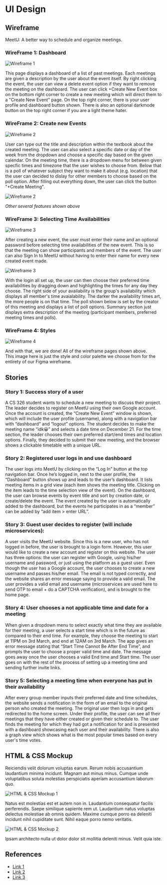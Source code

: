 # UI Design

## Wireframe

MeetU: A better way to schedule and organize meetings. 

### **WireFrame 1: Dashboard**

![Wireframe 1](images/dashboard.png)

This page displays a dashboard of a list of past meetings. Each meetings are given a description by the user about the event itself. By right clicking the event, the user can view a delete event option if they want to remove the meeting on the dashboard. The user can click +Create New Event box on the bottom right corner to create a new meeting which will direct them to a "Create New Event" page. On the top right corner, there is your user profile and dashboard button shown. There is also an optional darkmode button on the top right corner if you are a light theme hater.
 

### **WireFrame 2: Create new Events**

![Wireframe 2](images/CreateEvent.png)

User can type out the title and description within the textbook about the created meeting. The user can also select a specific date or day of the week from the dropdown and choose a specific day based on the given calendar. On the meeting time, there is a dropdown menu for between given specfic times and timezone that the user wishes to choose from. Below that is a poll of whatever subject they want to make it about (e.g. location) that the user can decided to dislay for other members to choose based on the poll option. After filling out everything down, the user can click the button "+Create Meeting". 

![Wireframe 2](images/CreateNew.png)

_Other several features shown above_


### **WireFrame 3: Selecting Time Availabilities**

![Wireframe 3](images/LoginNTime.png)

After creating a new event, the user must enter their name and an optional password before selecting time availabilities of the new event. This is so that the meeting can show participants and members of the event. The user can also Sign In to MeetU without having to enter their name for every new created event made.

![Wireframe 3](images/Time.png)

With the login all set up, the user can then choose their preferred time availabilities by dragging down and highlighting the times for any day they choose. The right side of your availability is the group's availability which displays all member's time avaialability. The darker the availability times art, the more people is on that time. The poll shown below is set by the creator of this meeting and displays a list of poll options. Summary section just displays extra description of the meeting (participant members, preferred meeting times and polls).

### **WireFrame 4: Styles**

![Wireframe 4](images/style.png)

And with that, we are done! 
All of the wireframe pages shown above.  
This image here is just the style and color palette we choose from for the entirety of our Figma wireframe.


## Stories

### Story 1: Success story of a user

A CS 326 student wants to schedule a new meeting to discuss their project. The leader decides to register on MeetU using their own Google account. Once the account is created, the “Create New Event” window is shown, which will include the user profile (username), along with a navigation bar with “dashboard” and “logout” options.  The student decides to make the meeting name “idk😀” and selects a date time on December 21. For the time section, the leader chooses their own preferred start/end times and location options. Finally, they decided to submit their new meeting, and the browser shows a clickable timetable with a unique URL.

### Story 2: Registered user logs in and use dashboard

The user logs into MeetU by clicking on the “Log In” button at the top navigation bar. Once he’s logged in, next to the user profile, the “Dashboard” button shows up and leads to the user’s dashboard. It lists meeting items in a grid view (each item shows the meeting title. Clicking on the item leads to the time selection view of the event). On the dashboard, the user can browse events by event title and sort by creation date, or create/delete the event. The event created by the user is automatically added to the dashboard, but the events he participates in as a “member” can be added by “add item > enter URL”.

### Story 3: Guest user decides to register (will include microservices):

A user visits the MeetU website.  Since this is a new user, who has not logged in before, the user is brought to a login form. However, this user would like to create a new account and register on this website. The user has three options: the user can register with Google, using his/her username and password, or just using the platform as a guest user.  Even though the user has a Google account, the user chooses to create a new username and passes his/her email.  The email is not typed correctly, and the website shares an error message saying to provide a valid email. The user provides a valid email and username (microservices are used here to send OTP to email + do a CAPTCHA verification), and is brought to the home page.

### Story 4: User chooses a not applicable time and date for a meeting

When given a dropdown menu to select exactly what time they are available for their meeting, a user selects a start time which is in the future as compared to their end time. For example, they choose the meeting to start at 11PM on 3rd March, and end at 12AM on 3rd March. The app gives an error message stating that “Start Time Cannot Be After End Time”, and prompts the user to choose a proper valid time and date. The message goes away once the user chooses a valid End time and Start time. The user goes on with the rest of the process of setting up a meeting time and sending further invite links.

### Story 5: Selecting a meeting time when everyone has put in their availability

After every group member inputs their preferred date and time schedules, the website sends a notification in the form of an email to the original person who created the meeting. The original user then logs in and gets redirected to the home screen. Under their profile, the user can see all their meetings that they have either created or given their schedule to. The user finds the meeting for which they had got a notification for and is presented with a dashboard showcasing each user and their availability. There is also a graph view which shows what is the most popular times based on every user's time votes.

## HTML & CSS Mockup

Reiciendis velit dolorum voluptas earum. Rerum nobis accusantium laudantium minima incidunt. Magnam aut minus minus. Cumque unde voluptatibus soluta molestias perspiciatis aperiam accusantium laborum quo.

![HTML & CSS Mockup 1](mockup-1.png)

Natus est molestias est et autem non in. Laudantium consequatur facilis perferendis. Saepe similique sapiente rem ut. Laudantium natus voluptas delectus molestiae ab omnis quidem. Maxime cumque porro ea deleniti incidunt nihil cupiditate sunt. Nihil eaque porro nemo veritatis.

![HTML & CSS Mockup 2](mockup-2.png)

Ipsam architecto nulla ut dolor dolor sit mollitia deleniti minus. Velit quia iste.

## References

- [Link 1](https://example.com)
- [Link 2](https://example.com)
- [Link 3](https://example.com)